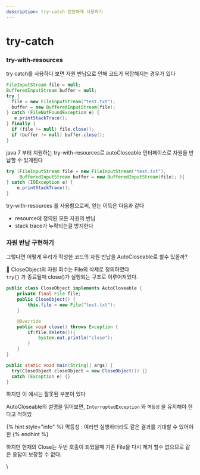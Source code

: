 ```yaml
---
description: try-catch 안전하게 사용하기
---
```


# try-catch

### try-with-resources

try catch를 사용하다 보면 자원 반납으로 인해 코드가 복잡해지는 경우가 있다

```java
FileInputStream file = null; 
BufferedInputStream buffer = null; 
try { 
  file = new FileInputStream("test.txt"); 
  buffer = new BufferedInputStream(file); 
} catch (FileNotFoundException e) {
   e.printStackTrace();
} finally { 
  if (file != null) file.close(); 
  if (buffer != null) buffer.close(); 
}
```

&#x20;java 7 부터 지원하는 try-with-resources로 autoCloseable 인터페이스로 자원을 반납할 수 있게된다

```java
try (FileInputStream file = new FileInputStream("test.txt");
     BufferedInputStream buffer = new BufferedInputStream(file); ){
} catch (IOException e) {
    e.printStackTrace();
}
```

&#x20;try-with-resources 를 사용함으로써, 얻는 이득은 다음과 같다

* resource에 정의된 모든 자원의 반납
* stack trace가 누락되는걸 방지한다



### 자원 반납 구현하기

그렇다면 어떻게 우리가 작성한 코드의 자원 반납을 AutoCloseable로 할수 있을까?



🌈 CloseObject의 자원 회수는 File의 삭제로 정의하였다   \
`try{}` 가 종료될때 close()가 실행되는 구조로 이루어져있다.



```java
public class CloseObject implements AutoCloseable {
    private final File file;
    public CloseObject() {
        this.file = new File("test.txt");
    }

    @Override
    public void close() throws Exception {
        if(file.delete()){
            System.out.println("close");
        }
    }
}

```

```java
public static void main(String[] args) {
  try(CloseObject closeObject = new CloseObject()) {} 
  catch (Exception e) {}
}
```

하지만 이 예시는 잘못된 부분이 있다

AutoCloseable의 설명을 읽어보면, `InterruptedException` 와 `멱등성`  을 유지해야 한다고 적혀있

{% hint style="info" %}
멱등성 : 여러번 실행하더라도 같은 결과를 기대할 수 있어야 한
{% endhint %}

하지만 현재의 Close는 두번 호출이 되었을때 기존 File을 다시 제거 할수 없으므로 같은 응답이 보장할 수 없다.

\


